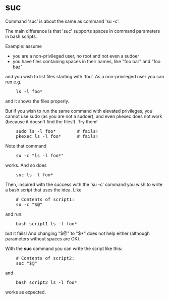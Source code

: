 # suc
Command 'suc' is about the same as command 'su -c'.

The main difference is that 'suc' supports spaces in command parameters
in bash scripts.

Example: assume
- you are a non-privileged user, no root and not even a sudoer
- you have files containing spaces in their names, like "foo bar" and "foo baz"

and you wish to list files starting with 'foo'. As a non-privileged user you can run e.g.
<pre>
    ls -l foo*
</pre>
and it shows the files properly.

But if you wish to run the same command with elevated privileges, you cannot use sudo (as you are not a sudoer), and even pkexec does not work (because it doesn't find the files!). Try them!
<pre>
    sudo ls -l foo*        # fails!
    pkexec ls -l foo*      # fails!
</pre>
Note that command
<pre>
    su -c "ls -l foo*"
</pre>
works. And so does
<pre>
    suc ls -l foo*
</pre>
Then, inspired with the success with the 'su -c' command you wish to write a bash script that uses the idea. Like
<pre>
    # Contents of script1:
    su -c "$@"
</pre>
and run:
<pre>
    bash script1 ls -l foo*
</pre>
but it fails! And changing "$@" to "$\*" does not help either (although parameters without spaces are OK).

With the **suc** command you can write the script like this:
<pre>
    # Contents of script2:
    suc "$@"
</pre>
and
<pre>
    bash script2 ls -l foo*
</pre>
works as expected.

